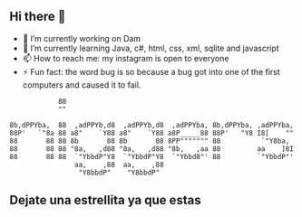 ## Hi there 👋

- 🔭 I’m currently working on Dam
- 🌱 I’m currently learning Java, c#, html, css, xml, sqlite and javascript
- 📫 How to reach me: my instagram is open to everyone
- ⚡ Fun fact: the word bug is so because a bug got into one of the first computers and caused it to fail.
```                                                      
            88                                                          
            ""                                                          
                                                                        
8b,dPPYba,  88  ,adPPYb,d8  ,adPPYb,d8  ,adPPYba, 8b,dPPYba, ,adPPYba,  
88P'   `"8a 88 a8"    `Y88 a8"    `Y88 a8P_____88 88P'   "Y8 I8[    ""  
88       88 88 8b       88 8b       88 8PP""""""" 88          `"Y8ba,   
88       88 88 "8a,   ,d88 "8a,   ,d88 "8b,   ,aa 88         aa    ]8I  
88       88 88  `"YbbdP"Y8  `"YbbdP"Y8  `"Ybbd8"' 88         `"YbbdP"'  
                aa,    ,88  aa,    ,88                                  
                 "Y8bbdP"    "Y8bbdP"                                   
```

## Dejate una estrellita ya que estas

